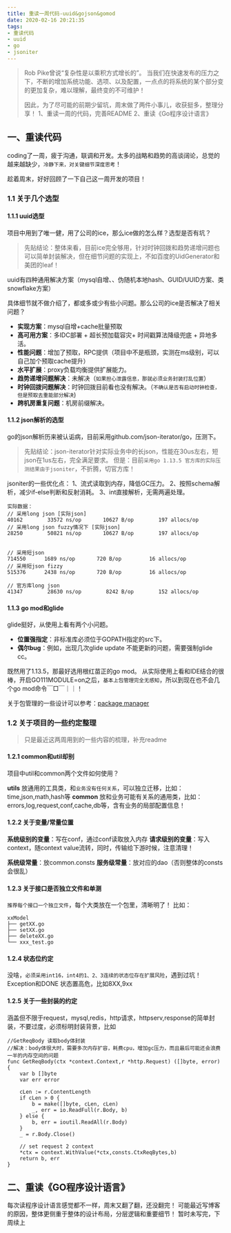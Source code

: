 ```yaml
---
title: 重读一周代码-uuid&gojson&gomod
date: 2020-02-16 20:21:35
tags: 
- 重读代码
- uuid
- go
- jsoniter
---
```


> Rob Pike曾说“复杂性是以乘积方式增长的”。 当我们在快速发布的压力之下，不断的增加系统功能、选项、以及配置，一点点的将系统的某个部分变的更加复杂，难以理解，最终变的不可维护！
> 
> 因此，为了尽可能的前期少留坑，周末做了两件小事儿，收获挺多，整理分享！
> 1、重读一周的代码，完善README
> 2、重读《Go程序设计语言》

## 一、重读代码
coding了一周，疲于沟通，联调和开发。太多的战略和趋势的高谈阔论，总觉的越来越缺少，`冷静下来，对关键细节深度思考`！

趁着周末，好好回顾了一下自己这一周开发的项目！

### 1.1 关于几个选型
#### 1.1.1 uuid选型
项目中用到了唯一健，用了公司的ice，那么ice做的怎么样？选型是否有坑？
> 先贴结论：整体来看，目前ice完全够用，针对时钟回拨和趋势递增问题也可以简单封装解决，但在细节问题的实现上，不如百度的UidGenerator和美团的leaf！

uuid有四种通用解决方案（mysql自增、、伪随机本地hash、GUID/UUID方案、类snowflake方案）

具体细节就不做介绍了，都或多或少有些小问题。那么公司的ice是否解决了相关问题？

- **实现方案**：mysql自增+cache批量预取
- **高可用方案**：多IDC部署 + 超长预加载容灾+ 时间戳算法降级兜底 + 异地多活。
- **性能问题**：增加了预取，RPC提供（项目中不是瓶颈，实测在ms级别，可以自己加个预取cache提升）
- **水平扩展**：proxy负载均衡提供扩展能力。
- **趋势递增问题解决**：未解决（`如果担心泄露信息，那就必须业务封装打乱位置`）
- **时钟回拨问题解决**：时钟回拨目前看也没有解决。（`不确认是否有启动时钟检查，但是预取去重能部分解决`)
- **跨机房重复问题**：机房前缀解决。



#### 1.1.2 json解析的选型
go的json解析历来被认诟病，目前采用github.com/json-iterator/go，压测下。
> 先贴结论：json-iterator针对实际业务中的长json，性能在30us左右，短json在1us左右，完全满足要求。
> 但是：目前`采用go 1.13.5 官方库的实际压测结果由于jsoniter`，不折腾，切官方库！

jsoniter的一些优化点：
1、流式读取到内存，降低GC压力。
2、按照schema解析，减少if-else判断和反射消耗。
3、int直接解析，无需两遍处理。

```
实际数据：
// 采用long json [实际json]
40162	     33572 ns/op	   10627 B/op	     197 allocs/op
// 采用long json fuzzy情况下 [实际json]
28250	     50821 ns/op	   10627 B/op	     197 allocs/op


// 采用短json
714550      1689 ns/op	     720 B/op	      16 allocs/op
// 采用短json fizzy
515376	    2438 ns/op	     720 B/op	      16 allocs/op

// 官方库long json
41347	     28630 ns/op	    8242 B/op	     152 allocs/op
```


#### 1.1.3 go mod和glide
glide挺好，从使用上看有两个小问题。
- **位置强指定**：非标准库必须位于GOPATH指定的src下。
- **偶尔bug**：例如，出现几次glide update 不能更新的问题，需要强制glide cc。

既然用了1.13.5，那最好选用根红苗正的go mod。
从实际使用上看和IDE结合的很棒，开启GO111MODULE=on之后，`基本上包管理完全无感知`，所以到现在也不会几个go mod命令￣□￣｜｜！

关于包管理的一些设计可以参考：[package manager](https://en.wikipedia.org/wiki/Package_manager)



### 1.2 关于项目的一些约定整理
> 只是最近这两周用到的一些内容的梳理，补充readme
#### 1.2.1 common和util却别
项目中util和common两个文件如何使用？

**utils** 放通用的工具类，和`业务没有任何关系`，可以独立迁移，比如：time,json,math,hash等
**common** 放和业务可能有关系的通用类，比如：errors,log,request,conf,cache,db等，含有业务的局部配置信息！


#### 1.2.2 关于变量/常量位置
**系统级别的变量**：写在conf，通过conf读取放入内存
**请求级别的变量**：写入context，随context value流转，同时，传输给下游时候，注意清理！

**系统级常量**：放common.consts
**服务级常量**：放对应的dao（否则整体的consts会很乱）

#### 1.2.3 关于接口是否独立文件和单测
`推荐每个接口一个独立文件`，每个大类放在一个包里，清晰明了！
比如：
```
xxModel
├── getXX.go
├── setXX.go
├── deleteXX.go
└── xxx_test.go
```

#### 1.2.4 状态位约定
没啥，`必须采用int16，int4的1、2、3连续的状态位存在扩展风险`，遇到过坑！
Exception和DONE 状态置高危，比如8XX,9xx


#### 1.2.5 关于一些封装的约定
涵盖但不限于request，mysql,redis，http请求，httpserv,response的简单封装，不要过度，必须标明封装背景，比如
```
//GetReqBody 读取body体封装
//解决：body体很大时，需要多次内存扩容，耗费cpu，增加gc压力，而且最后可能还会浪费一半的内存空间的问题
func GetReqBody(ctx *context.Context,r *http.Request) ([]byte, error) {
	var b []byte
	var err error

	cLen := r.ContentLength
	if cLen > 0 {
		b = make([]byte, cLen, cLen)
		_, err = io.ReadFull(r.Body, b)
	} else {
		b, err = ioutil.ReadAll(r.Body)
	}
	_ = r.Body.Close()

	// set request 2 context
	*ctx = context.WithValue(*ctx,consts.CtxReqBytes,b)
	return b, err
}

```


## 二、重读《GO程序设计语言》
每次读程序设计语言感觉都不一样，周末又翻了翻，还没翻完！
可能最近写博客的原因，整体更侧重于整体的设计布局，分层逻辑和重要细节！
暂时未写完，下周续上


